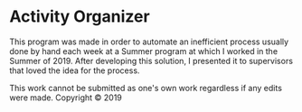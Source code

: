 # Activity Organizer

This program was made in order to automate an inefficient process usually done by hand each week at a Summer program at which I worked in the Summer of 2019.  After developing this solution, I presented it to supervisors that loved the idea for the process.

This work cannot be submitted as one's own work regardless if any edits were made. 
Copyright © 2019
